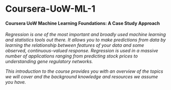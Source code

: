# Coursera-UoW-ML-1
#### Coursera UoW Machine Learning Foundations: A Case Study Approach

<em>
Regression is one of the most important and broadly used machine learning and statistics tools out there. It allows you to make predictions from data by learning the relationship between features of your data and some observed, continuous-valued response. Regression is used in a massive number of applications ranging from predicting stock prices to understanding gene regulatory networks.

This introduction to the course provides you with an overview of the topics we will cover and the background knowledge and resources we assume you have.
</em>
